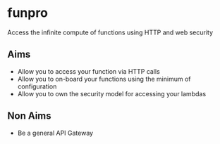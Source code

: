 # funpro
Access the infinite compute of functions using HTTP and web security

## Aims

* Allow you to access your function via HTTP calls
* Allow you to on-board your functions using the minimum of configuration
* Allow you to own the security model for accessing your lambdas

## Non Aims

* Be a general API Gateway